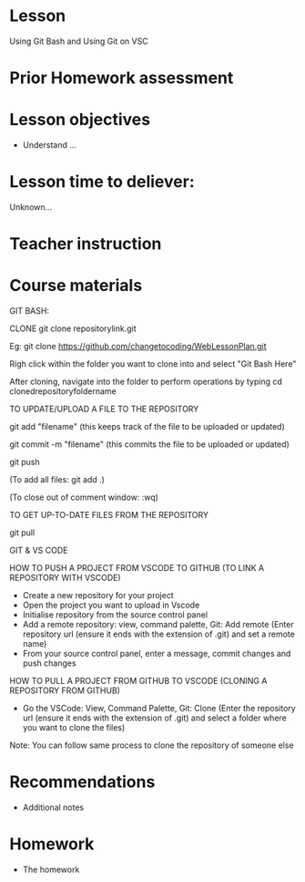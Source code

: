 # Lesson
Using Git Bash and Using Git on VSC
# Prior Homework assessment

# Lesson objectives
- Understand ...


# Lesson time to deliever:
Unknown...

# Teacher instruction 


# Course materials
GIT BASH:

CLONE
git clone repositorylink.git

Eg: git clone https://github.com/changetocoding/WebLessonPlan.git

Righ click within the folder you want to clone into and select "Git Bash Here"

After cloning, navigate into the folder to perform operations by typing cd clonedrepositoryfoldername

TO UPDATE/UPLOAD A FILE TO THE REPOSITORY

git add "filename" (this keeps track of the file to be uploaded or updated)

git commit -m "filename" (this commits the file to be uploaded or updated)

git push


(To add all files: git add .)

(To close out of comment window: :wq)


TO GET UP-TO-DATE FILES FROM THE REPOSITORY

git pull


GIT & VS CODE

HOW TO PUSH A PROJECT FROM VSCODE TO GITHUB (TO LINK A REPOSITORY WITH VSCODE)
- Create a new repository for your project
- Open the project you want to upload in Vscode
- Initialise repository from the source control panel
- Add a remote repository: view, command palette, Git: Add remote (Enter repository url (ensure it ends with the extension of .git) and set a remote name)
- From your source control panel, enter a message, commit changes and push changes


HOW TO PULL A PROJECT FROM GITHUB TO VSCODE (CLONING A REPOSITORY FROM GITHUB)
- Go the VSCode: View, Command Palette, Git: Clone (Enter the repository url (ensure it ends with the extension of .git) and select a folder where you want to clone the files)

Note: You can follow same process to clone the repository of someone else


# Recommendations
- Additional notes


# Homework
- The homework

